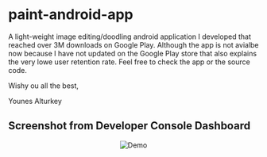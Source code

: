 # paint-android-app

A light-weight image editing/doodling android application I developed that reached over 3M downloads on Google Play. Although the app is not avialbe now because I have not updated on the Google Play store that also explains the very lowe user retention rate. Feel free to check the app or the source code.

Wishy ou all the best,

Younes Alturkey

## Screenshot from Developer Console Dashboard

<p align="center">
  <img alt="Demo" src="https://raw.githubusercontent.com/younes-alturkey/paint-android-app/master/3%20MILLION%20DOWNLOADS%20PROOF.png">
</p>

